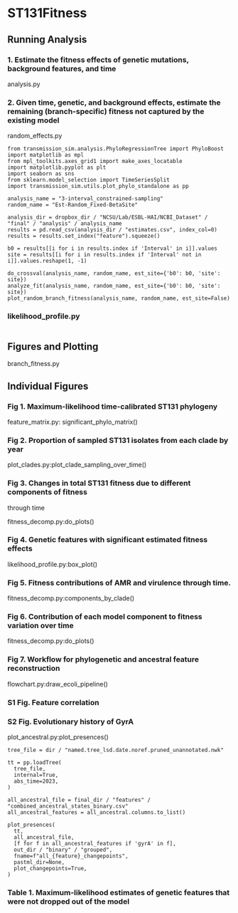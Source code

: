 # ST131Fitness



## Running Analysis



### 1. Estimate the fitness effects of genetic mutations, background features, and time

analysis.py



### 2. Given time, genetic, and background effects, estimate the remaining (branch-specific) fitness not captured by the existing model

random_effects.py

```
from transmission_sim.analysis.PhyloRegressionTree import PhyloBoost
import matplotlib as mpl
from mpl_toolkits.axes_grid1 import make_axes_locatable
import matplotlib.pyplot as plt
import seaborn as sns
from sklearn.model_selection import TimeSeriesSplit
import transmission_sim.utils.plot_phylo_standalone as pp

analysis_name = "3-interval_constrained-sampling"
random_name = "Est-Random_Fixed-BetaSite"

analysis_dir = dropbox_dir / "NCSU/Lab/ESBL-HAI/NCBI_Dataset" / "final" / "analysis" / analysis_name
results = pd.read_csv(analysis_dir / "estimates.csv", index_col=0)
results = results.set_index("feature").squeeze()

b0 = results[[i for i in results.index if 'Interval' in i]].values
site = results[[i for i in results.index if 'Interval' not in i]].values.reshape(1, -1)

do_crossval(analysis_name, random_name, est_site={'b0': b0, 'site': site})
analyze_fit(analysis_name, random_name, est_site={'b0': b0, 'site': site})
plot_random_branch_fitness(analysis_name, random_name, est_site=False)
```



### likelihood_profile.py

```

```



## Figures and Plotting

branch_fitness.py



## Individual Figures

### Fig 1. Maximum-likelihood time-calibrated ST131 phylogeny

feature_matrix.py: significant_phylo_matrix()



### Fig 2. Proportion of sampled ST131 isolates from each clade by year

plot_clades.py:plot_clade_sampling_over_time()



### Fig 3. Changes in total ST131 fitness due to different components of fitness
through time

fitness_decomp.py:do_plots()



### Fig 4. Genetic features with significant estimated fitness effects

likelihood_profile.py:box_plot()



### Fig 5. Fitness contributions of AMR and virulence through time.

fitness_decomp.py:components_by_clade()



### Fig 6. Contribution of each model component to fitness variation over time

fitness_decomp.py:do_plots()



### Fig 7. Workflow for phylogenetic and ancestral feature reconstruction

flowchart.py:draw_ecoli_pipeline()



### S1 Fig. Feature correlation



### S2 Fig. Evolutionary history of GyrA

plot_ancestral.py:plot_presences()

```
tree_file = dir / "named.tree_lsd.date.noref.pruned_unannotated.nwk"

tt = pp.loadTree(
  tree_file,
  internal=True,
  abs_time=2023,
)

all_ancestral_file = final_dir / "features" / "combined_ancestral_states_binary.csv"
all_ancestral_features = all_ancestral.columns.to_list()

plot_presences(
  tt, 
  all_ancestral_file, 
  [f for f in all_ancestral_features if 'gyrA' in f], 
  out_dir / "binary" / "grouped", 
  fname=f"all_{feature}_changepoints",
  pastml_dir=None, 
  plot_changepoints=True,
)
```



### Table 1. Maximum-likelihood estimates of genetic features that were not dropped out of the model